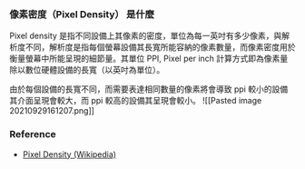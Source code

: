 ### 像素密度（Pixel Density） 是什麼
Pixel density 是指不同設備上其像素的密度，單位為每一英吋有多少像素，與解析度不同，解析度是指每個螢幕設備其長寬所能容納的像素數量，而像素密度用於衡量螢幕中所能呈現的細節量。其單位 PPI, Pixel per inch 計算方式即為像素量除以數位硬體設備的長寬（以英吋為單位）。

由於每個設備的長寬不同，而需要表達相同數量的像素將會導致 ppi 較小的設備其介面呈現會較大，而 ppi 較高的設備其呈現會較小。
![[Pasted image 20210929161207.png]]

### Reference
- [Pixel Density (Wikipedia)](https://en.wikipedia.org/wiki/Pixel_density)